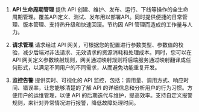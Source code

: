 

1. **API 生命周期管理**
提供 API 创建、维护、发布、运行、下线等操作的全生命周期管理。覆盖API定义、测试、发布用以部署API。同时提供便捷的日常管理、版本管理、支持热升级和快速回滚。节约因 API 管理而造成的工作量与人力。

2. **请求管理**
请求经过 API 网关，可根据您的配置进行参数类型、参数值的校验，减少后端对非法请求、无效请求的资源消耗和处理成本。同时，您可以在 API 网关定义参数映射规则，网关通过映射规则将后端服务通过映射翻译成任何形式，以满足不同用户的不同需求，从而避免功能重复开发。

3. **监控告警**
提供实时、可视化的 API 监控，包括：调用量、调用方式、响应时间、错误率，让您能够清楚的了解 API 的详细信息和分析用户的行为习惯。方便用户的运维管理，以便 API 的后期迭代与维护，提高效率。支持自定义报警规则，来针对异常情况进行报警，降低故障处理时间。

